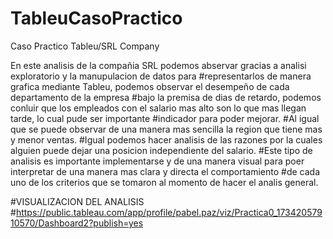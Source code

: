 # TableuCasoPractico
Caso Practico Tableu/SRL Company


En este analisis de la compañia SRL podemos abservar gracias a analisi exploratorio y la manupulacion de datos para
#representarlos de manera grafica mediante Tableu, podemos observar el desempeño de cada departamento de la empresa
#bajo la premisa de dias de retardo, podemos conluir que los empleados con el salario mas alto son lo que mas llegan tarde, lo cual pude ser importante 
#indicador para poder mejorar. 
#Al igual que se puede observar de una manera mas sencilla la region que tiene mas y menor ventas. 
#Igual podemos hacer analisis de las razones por la cuales alguien puede dejar una posicion independiente del salario.
#Este tipo de analisis es importante implementarse y de una manera visual para poer interpretar de una manera mas clara y directa el comportamiento 
#de cada uno de los criterios que se tomaron al momento de hacer el analis general.

#VISUALIZACION DEL ANALISIS
#https://public.tableau.com/app/profile/pabel.paz/viz/Practica0_17342057910570/Dashboard2?publish=yes
